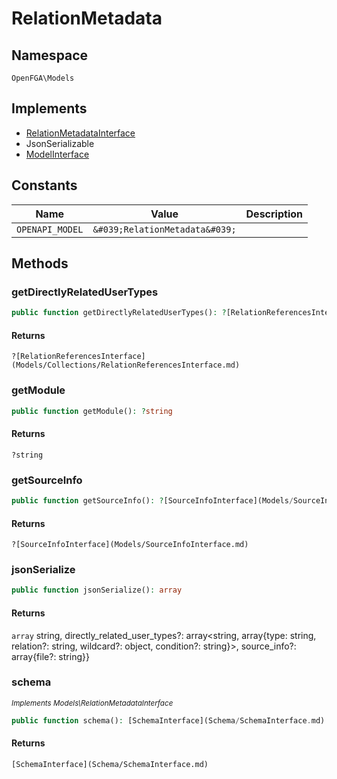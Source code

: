 # RelationMetadata


## Namespace
`OpenFGA\Models`

## Implements
* [RelationMetadataInterface](Models/RelationMetadataInterface.md)
* JsonSerializable
* [ModelInterface](Models/ModelInterface.md)

## Constants
| Name | Value | Description |
|------|-------|-------------|
| `OPENAPI_MODEL` | `&#039;RelationMetadata&#039;` |  |


## Methods
### getDirectlyRelatedUserTypes


```php
public function getDirectlyRelatedUserTypes(): ?[RelationReferencesInterface](Models/Collections/RelationReferencesInterface.md)
```



#### Returns
`?[RelationReferencesInterface](Models/Collections/RelationReferencesInterface.md)`

### getModule


```php
public function getModule(): ?string
```



#### Returns
`?string`

### getSourceInfo


```php
public function getSourceInfo(): ?[SourceInfoInterface](Models/SourceInfoInterface.md)
```



#### Returns
`?[SourceInfoInterface](Models/SourceInfoInterface.md)`

### jsonSerialize


```php
public function jsonSerialize(): array
```



#### Returns
`array`
 string, directly_related_user_types?: array&lt;string, array{type: string, relation?: string, wildcard?: object, condition?: string}&gt;, source_info?: array{file?: string}}

### schema

*<small>Implements Models\RelationMetadataInterface</small>*  

```php
public function schema(): [SchemaInterface](Schema/SchemaInterface.md)
```



#### Returns
`[SchemaInterface](Schema/SchemaInterface.md)`

